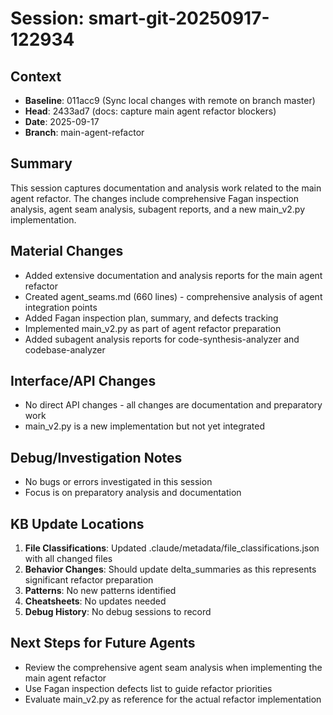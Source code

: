 # Session: smart-git-20250917-122934

## Context
- **Baseline**: 011acc9 (Sync local changes with remote on branch master)
- **Head**: 2433ad7 (docs: capture main agent refactor blockers)
- **Date**: 2025-09-17
- **Branch**: main-agent-refactor

## Summary
This session captures documentation and analysis work related to the main agent refactor. The changes include comprehensive Fagan inspection analysis, agent seam analysis, subagent reports, and a new main_v2.py implementation.

## Material Changes
- Added extensive documentation and analysis reports for the main agent refactor
- Created agent_seams.md (660 lines) - comprehensive analysis of agent integration points
- Added Fagan inspection plan, summary, and defects tracking
- Implemented main_v2.py as part of agent refactor preparation
- Added subagent analysis reports for code-synthesis-analyzer and codebase-analyzer

## Interface/API Changes
- No direct API changes - all changes are documentation and preparatory work
- main_v2.py is a new implementation but not yet integrated

## Debug/Investigation Notes
- No bugs or errors investigated in this session
- Focus is on preparatory analysis and documentation

## KB Update Locations
1. **File Classifications**: Updated .claude/metadata/file_classifications.json with all changed files
2. **Behavior Changes**: Should update delta_summaries as this represents significant refactor preparation
3. **Patterns**: No new patterns identified
4. **Cheatsheets**: No updates needed
5. **Debug History**: No debug sessions to record

## Next Steps for Future Agents
- Review the comprehensive agent seam analysis when implementing the main agent refactor
- Use Fagan inspection defects list to guide refactor priorities
- Evaluate main_v2.py as reference for the actual refactor implementation
